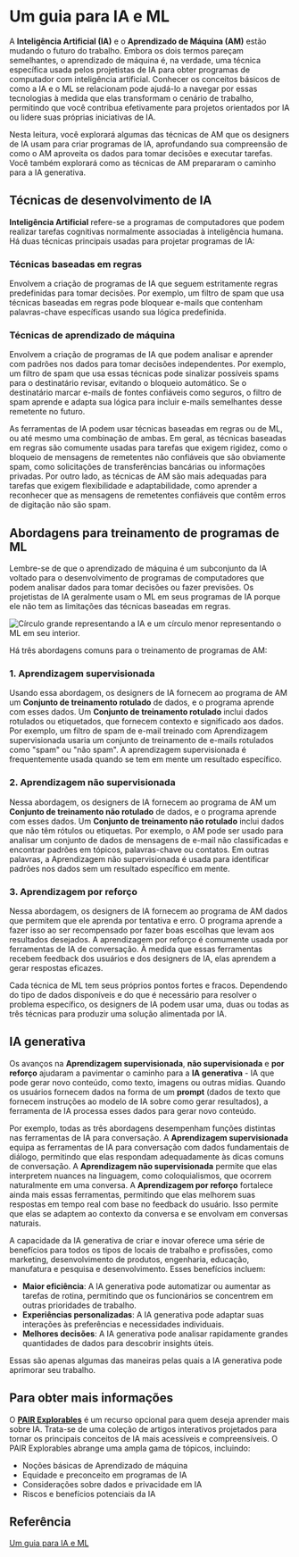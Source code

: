# Um guia para IA e ML

A **Inteligência Artificial (IA)** e o **Aprendizado de Máquina (AM)** estão mudando o futuro do trabalho. Embora os dois termos pareçam semelhantes, o aprendizado de máquina é, na verdade, uma técnica específica usada pelos projetistas de IA para obter programas de computador com inteligência artificial. Conhecer os conceitos básicos de como a IA e o ML se relacionam pode ajudá-lo a navegar por essas tecnologias à medida que elas transformam o cenário de trabalho, permitindo que você contribua efetivamente para projetos orientados por IA ou lidere suas próprias iniciativas de IA.

Nesta leitura, você explorará algumas das técnicas de AM que os designers de IA usam para criar programas de IA, aprofundando sua compreensão de como o AM aproveita os dados para tomar decisões e executar tarefas. Você também explorará como as técnicas de AM prepararam o caminho para a IA generativa.


## Técnicas de desenvolvimento de IA

**Inteligência Artificial** refere-se a programas de computadores que podem realizar tarefas cognitivas normalmente associadas à inteligência humana. Há duas técnicas principais usadas para projetar programas de IA:

### Técnicas baseadas em regras
Envolvem a criação de programas de IA que seguem estritamente regras predefinidas para tomar decisões. Por exemplo, um filtro de spam que usa técnicas baseadas em regras pode bloquear e-mails que contenham palavras-chave específicas usando sua lógica predefinida.

### Técnicas de aprendizado de máquina
Envolvem a criação de programas de IA que podem analisar e aprender com padrões nos dados para tomar decisões independentes. Por exemplo, um filtro de spam que usa essas técnicas pode sinalizar possíveis spams para o destinatário revisar, evitando o bloqueio automático. Se o destinatário marcar e-mails de fontes confiáveis como seguros, o filtro de spam aprende e adapta sua lógica para incluir e-mails semelhantes desse remetente no futuro.

As ferramentas de IA podem usar técnicas baseadas em regras ou de ML, ou até mesmo uma combinação de ambas. Em geral, as técnicas baseadas em regras são comumente usadas para tarefas que exigem rigidez, como o bloqueio de mensagens de remetentes não confiáveis que são obviamente spam, como solicitações de transferências bancárias ou informações privadas. Por outro lado, as técnicas de AM são mais adequadas para tarefas que exigem flexibilidade e adaptabilidade, como aprender a reconhecer que as mensagens de remetentes confiáveis que contêm erros de digitação não são spam.

## Abordagens para treinamento de programas de ML

Lembre-se de que o aprendizado de máquina é um subconjunto da IA voltado para o desenvolvimento de programas de computadores que podem analisar dados para tomar decisões ou fazer previsões. Os projetistas de IA geralmente usam o ML em seus programas de IA porque ele não tem as limitações das técnicas baseadas em regras.

![Círculo grande representando a IA e um círculo menor representando o ML em seu interior.](https://d3c33hcgiwev3.cloudfront.net/imageAssetProxy.v1/fhJmPeA5QsOHvAoiIR7l0Q_6d55f3e22bca46089a422b26947a14f1_AI-Readings_Graphics_R-004.png?expiry=1743897600000&hmac=6Vy1gQ_ql-iuGC_3WykcJKNpZ4jgZRk_qEWNG8fqkho)

Há três abordagens comuns para o treinamento de programas de AM:

### 1. Aprendizagem supervisionada
Usando essa abordagem, os designers de IA fornecem ao programa de AM um **Conjunto de treinamento rotulado** de dados, e o programa aprende com esses dados. Um **Conjunto de treinamento rotulado** inclui dados rotulados ou etiquetados, que fornecem contexto e significado aos dados. Por exemplo, um filtro de spam de e-mail treinado com Aprendizagem supervisionada usaria um conjunto de treinamento de e-mails rotulados como "spam" ou "não spam". A aprendizagem supervisionada é frequentemente usada quando se tem em mente um resultado específico.

### 2. Aprendizagem não supervisionada
Nessa abordagem, os designers de IA fornecem ao programa de AM um **Conjunto de treinamento não rotulado** de dados, e o programa aprende com esses dados. Um **Conjunto de treinamento não rotulado** inclui dados que não têm rótulos ou etiquetas. Por exemplo, o AM pode ser usado para analisar um conjunto de dados de mensagens de e-mail não classificadas e encontrar padrões em tópicos, palavras-chave ou contatos. Em outras palavras, a Aprendizagem não supervisionada é usada para identificar padrões nos dados sem um resultado específico em mente.

### 3. Aprendizagem por reforço
Nessa abordagem, os designers de IA fornecem ao programa de AM dados que permitem que ele aprenda por tentativa e erro. O programa aprende a fazer isso ao ser recompensado por fazer boas escolhas que levam aos resultados desejados. A aprendizagem por reforço é comumente usada por ferramentas de IA de conversação. À medida que essas ferramentas recebem feedback dos usuários e dos designers de IA, elas aprendem a gerar respostas eficazes.

Cada técnica de ML tem seus próprios pontos fortes e fracos. Dependendo do tipo de dados disponíveis e do que é necessário para resolver o problema específico, os designers de IA podem usar uma, duas ou todas as três técnicas para produzir uma solução alimentada por IA.

## IA generativa

Os avanços na **Aprendizagem supervisionada**, **não supervisionada** e **por reforço** ajudaram a pavimentar o caminho para a **IA generativa** - IA que pode gerar novo conteúdo, como texto, imagens ou outras mídias. Quando os usuários fornecem dados na forma de um **prompt** (dados de texto que fornecem instruções ao modelo de IA sobre como gerar resultados), a ferramenta de IA processa esses dados para gerar novo conteúdo.

Por exemplo, todas as três abordagens desempenham funções distintas nas ferramentas de IA para conversação. A **Aprendizagem supervisionada** equipa as ferramentas de IA para conversação com dados fundamentais de diálogo, permitindo que elas respondam adequadamente às dicas comuns de conversação. A **Aprendizagem não supervisionada** permite que elas interpretem nuances na linguagem, como coloquialismos, que ocorrem naturalmente em uma conversa. A **Aprendizagem por reforço** fortalece ainda mais essas ferramentas, permitindo que elas melhorem suas respostas em tempo real com base no feedback do usuário. Isso permite que elas se adaptem ao contexto da conversa e se envolvam em conversas naturais.

A capacidade da IA generativa de criar e inovar oferece uma série de benefícios para todos os tipos de locais de trabalho e profissões, como marketing, desenvolvimento de produtos, engenharia, educação, manufatura e pesquisa e desenvolvimento. Esses benefícios incluem:

- **Maior eficiência**: A IA generativa pode automatizar ou aumentar as tarefas de rotina, permitindo que os funcionários se concentrem em outras prioridades de trabalho.
- **Experiências personalizadas**: A IA generativa pode adaptar suas interações às preferências e necessidades individuais.
- **Melhores decisões**: A IA generativa pode analisar rapidamente grandes quantidades de dados para descobrir insights úteis.

Essas são apenas algumas das maneiras pelas quais a IA generativa pode aprimorar seu trabalho.

## Para obter mais informações

O [**PAIR Explorables**](https://pair.withgoogle.com/explorables/) é um recurso opcional para quem deseja aprender mais sobre IA. Trata-se de uma coleção de artigos interativos projetados para tornar os principais conceitos de IA mais acessíveis e compreensíveis. O PAIR Explorables abrange uma ampla gama de tópicos, incluindo:

- Noções básicas de Aprendizado de máquina
- Equidade e preconceito em programas de IA
- Considerações sobre dados e privacidade em IA
- Riscos e benefícios potenciais da IA

## Referência
[Um guia para IA e ML](https://www.coursera.org/learn/google-ai-essentials/supplement/6rRI8/a-guide-to-ai-and-ml)